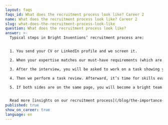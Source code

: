 ```yaml
---
layout: faqs
faqs_id: What does the recruitment process look like? Career 2
name: What does the recruitment process look like? Career 2
slug: what-does-the-recruitment-process-look-like
question: What does the recruitment process look like?
answer: >-
  Typical steps in Bright Inventions’ recruitment process are:


  1. You send your CV or LinkedIn profile and we screen it.

  2. When your expertise matches our must-have requirements (which are always listed in our job offers), we invite you to an interview (including technical & non-technical parts). The interview will be conducted by a member of our recruitment team and a tech recruiter.

  3. After the interview, you will be asked to work on a task showing your practical skills. In some cases, we go with a different order. So, don’t be surprised if the task is sent to you before your interview. 

  4. Then we perform a task review. Afterward, it’s time for skills evaluation and feedback.

  5. If both sides are on the same page, you will become a bright team member. Welcome! 🙂


  Read more [insights on our recruitment process](/blog/the-importance-of-feedback-in-bright-recruitment-process/) from one of our recruiters.
published: true
show_on_career: true
language: en
---
```

